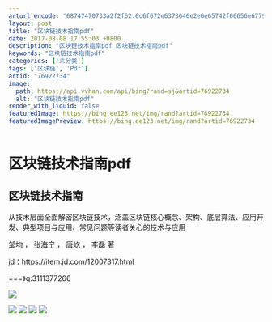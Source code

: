 ```yaml
---
arturl_encode: "68747470733a2f2f62:6c6f672e6373646e2e6e65742f66656e67797566756368656e:2f61727469636c652f64657461696c732f3736393232373334"
layout: post
title: "区块链技术指南pdf"
date: 2017-08-08 17:55:03 +0800
description: "区块链技术指南pdf_区块链技术指南pdf"
keywords: "区块链技术指南pdf"
categories: ['未分类']
tags: ['区块链', 'Pdf']
artid: "76922734"
image:
  path: https://api.vvhan.com/api/bing?rand=sj&artid=76922734
  alt: "区块链技术指南pdf"
render_with_liquid: false
featuredImage: https://bing.ee123.net/img/rand?artid=76922734
featuredImagePreview: https://bing.ee123.net/img/rand?artid=76922734
---
```


# 区块链技术指南pdf

## 区块链技术指南

从技术层面全面解密区块链技术，涵盖区块链核心概念、架构、底层算法、应用开发、典型项目与应用、常见问题等读者关心的技术与应用

[邹均](https://book.jd.com/writer/%E9%82%B9%E5%9D%87_1.html "邹均")
，
[张海宁](https://book.jd.com/writer/%E5%BC%A0%E6%B5%B7%E5%AE%81_1.html "张海宁")
，
[唐屹](https://book.jd.com/writer/%E5%94%90%E5%B1%B9_1.html "唐屹")
，
[李磊](https://book.jd.com/writer/%E6%9D%8E%E7%A3%8A_1.html "李磊")
著

jd：https://item.jd.com/12007317.html

===》q:3111377266

![](https://i-blog.csdnimg.cn/direct/7c6bebe20942489f88b45ba1b06c5c06.png)

![](https://i-blog.csdnimg.cn/direct/adae15fe6c1840eba3e062ab8894f43f.png)
![](https://i-blog.csdnimg.cn/direct/067d6ee331984278b00e4141cf8069b4.png)
![](https://i-blog.csdnimg.cn/direct/40454b9cb3024d14a37a3940843dbe4f.png)
![](https://i-blog.csdnimg.cn/direct/5b58ae52e9e34709ab4edd28f368078f.png)